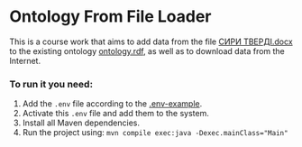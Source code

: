 # Ontology From File Loader
This is a course work that aims to add data from the file [СИРИ ТВЕРДІ.docx](%D0%A1%D0%98%D0%A0%D0%98%20%D0%A2%D0%92%D0%95%D0%A0%D0%94%D0%86.docx) to the existing ontology [ontology.rdf](ontology.rdf), as well as to download data from the Internet.

### To run it you need:

1. Add the `.env` file according to the [.env-example](.env-example).
2. Activate this `.env` file and add them to the system.
3. Install all Maven dependencies.
4. Run the project using:
   `mvn compile exec:java -Dexec.mainClass="Main"`